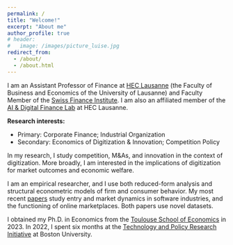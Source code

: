 ```yaml
---
permalink: /
title: "Welcome!"
excerpt: "About me"
author_profile: true
# header:
#   image: /images/picture_luise.jpg 
redirect_from: 
  - /about/
  - /about.html
---
```



I am an Assistant Professor of Finance at [HEC Lausanne](https://applicationspub.unil.ch/interpub/noauth/php/Un/UnUnite.php?UnId=23&LanCode=37&menu=equi) (the Faculty of Business and Economics of the University of Lausanne) and Faculty Member of the [Swiss Finance Institute](https://www.sfi.ch/en/faculty). I am also an affiliated member of the [AI & Digital Finance Lab](https://sites.google.com/a/nyu.edu/rmihet/ai-finance-lab) at HEC Lausanne.

**Research interests:**
* Primary: Corporate Finance; Industrial Organization
* Secondary: Economics of Digitization & Innovation; Competition Policy

In my research, I study competition, M\&As, and innovation in the context of digitization. More broadly, I am interested in the implications of digitization for market outcomes and economic welfare. 

I am an empirical researcher, and I use both reduced-form analysis and structural econometric models of firm and consumer behavior. My most recent [papers](https://luiseeisfeld.github.io/research/) study entry and market dynamics in software industries, and the functioning of online marketplaces. Both papers use novel datasets.

I obtained my Ph.D. in Economics from the [Toulouse School of Economics](https://www.tse-fr.eu) in 2023. In 2022, I spent six months at the [Technology and Policy Research Initiative](https://sites.bu.edu/tpri/) at Boston University. 


